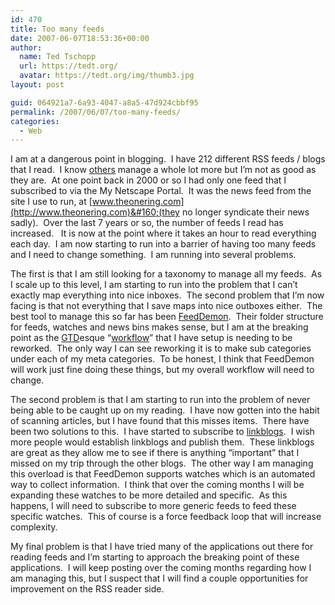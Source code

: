 ```yaml
---
id: 470
title: Too many feeds
date: 2007-06-07T18:53:36+00:00
author:
  name: Ted Tschopp
  url: https://tedt.org/
  avatar: https://tedt.org/img/thumb3.jpg
layout: post

guid: 064921a7-6a93-4047-a8a5-47d924cbbf95
permalink: /2007/06/07/too-many-feeds/
categories:
  - Web
---
```

I am at a dangerous point in blogging.&#160; I have 212 different RSS feeds / blogs that I read.&#160; I know [others](http://scobleizer.com/2007/01/03/25000-items-read-on-google-reader/) manage a whole lot more but I’m not as good as they are.&#160;&#160;At one point back in 2000 or so I had only one feed that I subscribed to via the My Netscape Portal.&#160; It was the news feed from the site I use to run, at [www.theonering.com](http://www.theonering.com)&#160;(they no longer syndicate their news sadly).&#160; Over the last 7 years or so, the number of feeds I read has increased.&#160; &#160;It is now at the point where it takes an hour to read everything each day.&#160; I am now starting to run into a barrier of having too many feeds and I need to change something.&#160; I am running into several problems.&#160; 

The first is that I am still looking for a taxonomy to manage all my feeds.&#160; As I scale up to this level, I am starting to run into the problem that I can’t exactly map everything into nice inboxes.&#160; The second problem that I’m now facing is that not everything that I save maps into nice outboxes either.&#160; The best tool to manage this so far has been [FeedDemon](http://www.newsgator.com/Individuals/FeedDemon/).&#160; Their folder structure for feeds,&#160;watches and news bins makes sense, but I&#160;am at the breaking point as the [GTD](http://en.wikipedia.org/wiki/Getting_Things_Done)esque “[workflow](http://www.flickr.com/photos/koolpal/8872490/in/photostream/)” that I have setup is needing to be reworked.&#160; The only way I can see reworking it is to make sub categories under each of my meta categories.&#160; To be honest, I think that FeedDemon will work just fine doing these things, but my overall workflow will need to change.

The second problem is that I am starting to run into the problem of never being able to be caught up on my reading.&#160; I have now gotten into the habit of scanning articles, but I have found that this misses items.&#160; There have been two solutions to this.&#160; I have started to subscribe to [linkblogs](http://en.wikipedia.org/wiki/Linklog).&#160; I wish more people would establish linkblogs and publish them.&#160; These linkblogs are great as they allow me to see if there is anything “important” that I missed on my trip through the other blogs.&#160; The other way I am managing this overload is that FeedDemon supports watches which is an automated way to collect information.&#160; I think that over the coming months I will be expanding these watches to be more detailed and specific.&#160; As this happens, I will need to subscribe to more generic feeds to feed these specific watches.&#160; This of course is a force feedback loop that will increase complexity.

My final problem is that I have tried many of the applications out there for reading feeds and I’m starting to approach the breaking point of these applications.&#160; I will keep posting over the coming months regarding how I am managing this, but I suspect that I will find a couple opportunities for improvement on the RSS reader side.